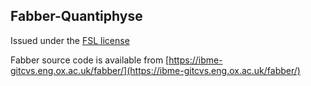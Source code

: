 ## Fabber-Quantiphyse

Issued under the [FSL license](https://fsl.fmrib.ox.ac.uk/fsl/fslwiki/Licence)

Fabber source code is available from [https://ibme-gitcvs.eng.ox.ac.uk/fabber/](https://ibme-gitcvs.eng.ox.ac.uk/fabber/)
